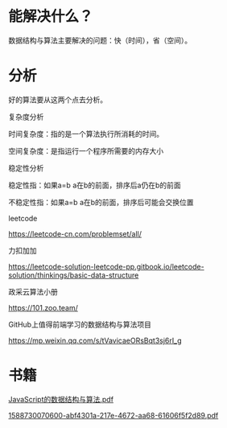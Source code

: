 


# 能解决什么？

数据结构与算法主要解决的问题：快（时间），省（空间）。

# 分析

好的算法要从这两个点去分析。

复杂度分析

时间复杂度：指的是一个算法执行所消耗的时间。

空间复杂度：是指运行一个程序所需要的内存大小

稳定性分析

稳定性指：如果a=b a在b的前面，排序后a仍在b的前面

不稳定性指：如果a=b a在b的前面，排序后可能会交换位置

leetcode

<https://leetcode-cn.com/problemset/all/>

力扣加加

<https://leetcode-solution-leetcode-pp.gitbook.io/leetcode-solution/thinkings/basic-data-structure>

政采云算法小册

<https://101.zoo.team/>

GitHub上值得前端学习的数据结构与算法项目

<https://mp.weixin.qq.com/s/tVavicaeORsBqt3sj6rI_g>

# 书籍

[JavaScript的数据结构与算法.pdf](https://www.yuque.com/attachments/yuque/0/2020/pdf/636979/1588512788895-dc944924-5e42-417b-bc3b-2f5012d55ecb.pdf)

[1588730070600-abf4301a-217e-4672-aa68-61606f5f2d89.pdf](https://www.yuque.com/attachments/yuque/0/2020/pdf/636979/1589199014492-6ea04f73-d687-464e-832d-a96b31ffa9a6.pdf)
